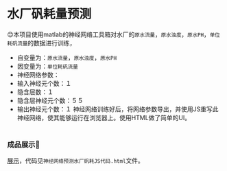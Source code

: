 # 水厂矾耗量预测
:blush:本项目使用matlab的神经网络工具箱对水厂的`原水流量`，`原水浊度`，`原水PH`，`单位耗矾流量`的数据进行训练，<br/>
  * 自变量为：`原水流量`，`原水浊度`，`原水PH`
  * 因变量为：`单位耗矾流量`
  * 神经网络参数：
   * 输入神经元个数：１
   * 隐含层数：１
   * 隐含层神经元个数：５５
   * 输出神经元个数：１
神经网络训练好后，将网络参数导出，并使用JS重写此神经网络，使其能够运行在浏览器上。使用HTML做了简单的UI。<br/><br/>
  ### 成品展示:metal:<br/>
  [展示](http://www.buildce.com/demo/sc.html "展示")，代码见`神经网络预测水厂矾耗JS代码.html`文件。 
